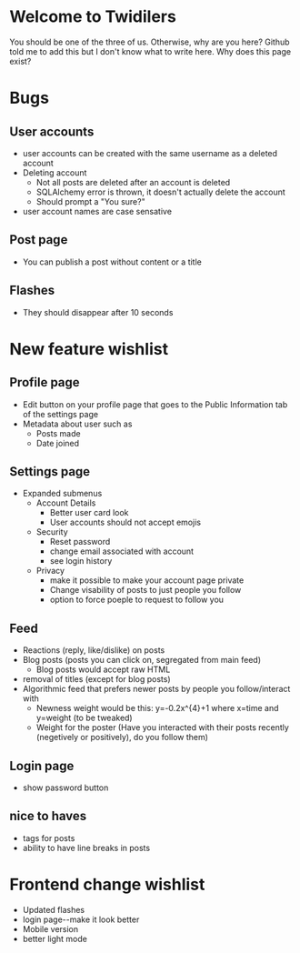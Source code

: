 # Welcome to Twidilers
You should be one of the three of us. Otherwise, why are you here?
Github told me to add this but I don't know what to write here.
Why does this page exist?


# Bugs
## User accounts
* user accounts can be created with the same username as a deleted account
* Deleting account
    * Not all posts are deleted after an account is deleted
    * SQLAlchemy error is thrown, it doesn't actually delete the account
    * Should prompt a "You sure?"
* user account names are case sensative

## Post page
* You can publish a post without content or a title

## Flashes
* They should disappear after 10 seconds


# New feature wishlist
## Profile page
* Edit button on your profile page that goes to the Public Information tab of the settings page
* Metadata about user such as
    * Posts made
    * Date joined

## Settings page
* Expanded submenus
    * Account Details
        * Better user card look
        * User accounts should not accept emojis
    * Security
        * Reset password
        * change email associated with account
        * see login history
    * Privacy
        * make it possible to make your account page private
        * Change visability of posts to just people you follow
        * option to force poeple to request to follow you

## Feed
* Reactions (reply, like/dislike) on posts
* Blog posts (posts you can click on, segregated from main feed)
    * Blog posts would accept raw HTML
* removal of titles (except for blog posts)
* Algorithmic feed that prefers newer posts by people you follow/interact with
    * Newness weight would be this: y=-0.2x^{4}+1 where x=time and y=weight (to be tweaked)
    * Weight for the poster (Have you interacted with their posts recently (negetively or positively), do you follow them)

## Login page
* show password button

## nice to haves
* tags for posts
* ability to have line breaks in posts


# Frontend change wishlist
* Updated flashes
* login page--make it look better
* Mobile version
* better light mode